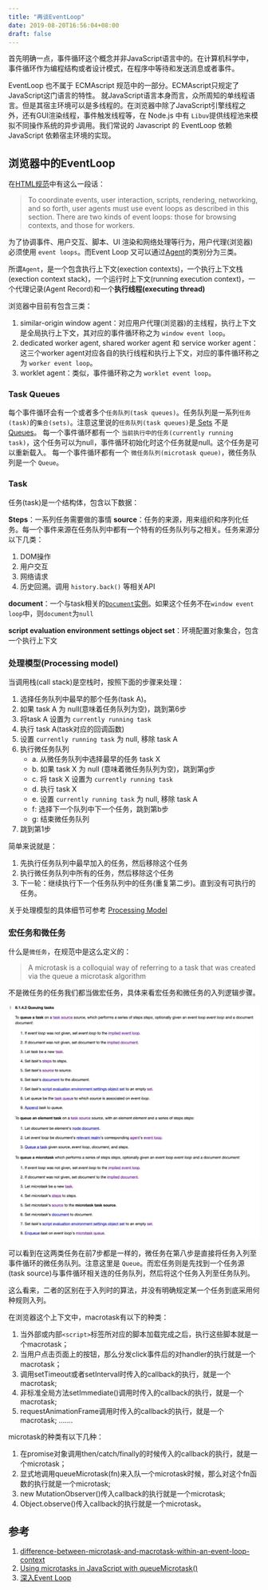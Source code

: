 ```yaml
---
title: "再谈EventLoop"
date: 2019-08-20T16:56:04+08:00
draft: false
---
```


首先明确一点，事件循环这个概念并非JavaScript语言中的。在计算机科学中，事件循环作为编程结构或者设计模式，在程序中等待和发送消息或者事件。

EventLoop 也不属于 ECMAscript 规范中的一部分。ECMAscript只规定了JavaScript这门语言的特性。
就JavaScript语言本身而言，众所周知的单线程语言。但是其宿主环境可以是多线程的。在浏览器中除了JavaScript引擎线程之外，还有GUI渲染线程，事件触发线程等，在 Node.js 中有 `Libuv`提供线程池来模拟不同操作系统的异步调用。我们常说的 Javascript 的 EventLoop 依赖 JavaScript 依赖宿主环境的实现。

## 浏览器中的EventLoop

在[HTML规范](https://html.spec.whatwg.org/multipage/webappapis.html#event-loops)中有这么一段话：

> To coordinate events, user interaction, scripts, rendering, networking, and so forth, user agents must use event loops as described in this section. There are two kinds of event loops: those for browsing contexts, and those for workers.

为了协调事件、用户交互、脚本、UI 渲染和网络处理等行为，用户代理(浏览器)必须使用 `event loops`。而Event Loop 又可以通过[Agent](https://tc39.es/ecma262/#sec-agents)的类别分为三类。

所谓`Agent`，是一个包含执行上下文(exection contexts)，一个执行上下文栈(exection context stack)，一个运行时上下文(running execution context)，一个代理记录(Agent Record)和一个**执行线程(executing thread)**

浏览器中目前有包含三类：

1. similar-origin window agent：对应用户代理(浏览器)的主线程，执行上下文是全局执行上下文，其对应的事件循环称之为 `window event loop`。
2. dedicated worker agent, shared worker agent 和 service worker agent：这三个worker agent对应各自的执行线程和执行上下文，对应的事件循环称之为 `worker event loop`。
3. worklet agent：类似，事件循环称之为 `worklet event loop`。

### Task Queues

每个事件循环会有一个或者多个`任务队列(task queues)`。任务队列是一系列`任务(task)`的`集合(sets)`。注意这里说的`任务队列(task queues)`是[ Sets](https://infra.spec.whatwg.org/#sets) 不是 [Queues](https://infra.spec.whatwg.org/#queues)。
每一个事件循环都有一个 `当前执行中的任务(currently running task)`，这个任务可以为null，事件循环初始化时这个任务就是null。这个任务是可以重新载入。
每一个事件循环都有一个 `微任务队列(microtask queue)`，微任务队列是一个 `Queue`。


### Task

任务(task)是一个结构体，包含以下数据：

**Steps**：一系列任务需要做的事情
**source**：任务的来源，用来组织和序列化任务。每一个事件来源在任务队列中都有一个特有的任务队列与之相关。任务来源分以下几类：

1. DOM操作
2. 用户交互
3. 网络请求
4. 历史回溯。调用 `history.back()` 等相关API

**document**：一个与task相关的[`Document`实例](https://html.spec.whatwg.org/multipage/dom.html#document)。如果这个任务不在`window event loop`中，则`document`为`null`

**script evaluation environment settings object set**：环境配置对象集合，包含一个执行上下文


### 处理模型(Processing model)

当调用栈(call stack)是空栈时，按照下面的步骤来处理：

1. 选择任务队列中最早的那个任务(task A)。
2. 如果 task A 为 null(意味着任务队列为空)，跳到第6步
3. 将task A 设置为 `currently running task`
4. 执行 task A(task对应的回调函数)
5. 设置 `currently running task` 为 null, 移除 task A
6. 执行微任务队列
    * a. 从微任务队列中选择最早的任务 task X
    * b. 如果 task X 为 null (意味着微任务队列为空)，跳到第g步
    * c. 将 task X 设置为 `currently running task`
    * d. 执行 task X
    * e. 设置 `currently running task` 为 null, 移除 task A
    * f: 选择下一个队列中下一个任务，跳到第b步
    * g: 结束微任务队列
7. 跳到第1步

简单来说就是：

1. 先执行任务队列中最早加入的任务，然后移除这个任务
2. 执行微任务队列中所有的任务，然后移除这个任务
3. 下一轮：继续执行下一个任务队列中的任务(重复第二步)。直到没有可执行的任务。

关于处理模型的具体细节可参考 [Processing Model](https://html.spec.whatwg.org/multipage/webappapis.html#event-loop-processing-model)

### 宏任务和微任务

什么是`微任务`，在规范中是这么定义的：

> A microtask is a colloquial way of referring to a task that was created via the queue a microtask algorithm

不是微任务的任务我们都当做宏任务，具体来看宏任务和微任务的入列逻辑步骤。

![Xnip2020-06-14_13-27-06.jpg](./images/Xnip2020-06-14_13-27-06.jpg)

可以看到在这两类任务在前7步都是一样的，微任务在第八步是直接将任务入列至事件循环的微任务队列。注意这里是 `Queue`。而宏任务则是先找到一个任务源(task source)与事件循环相关连的任务队列，然后将这个任务入列至任务队列。

这么看来，二者的区别在于入列时的算法，并没有明确规定某一个任务到底采用何种规则入列。

在浏览器这个上下文中，macrotask有以下的种类：

1. 当外部或内部`<script>`标签所对应的脚本加载完成之后，执行这些脚本就是一个macrotask；
2. 当用户点击页面上的按钮，那么分发click事件后的对handler的执行就是一个macrotask；
3. 调用setTimeout或者setInterval时传入的callback的执行，就是一个macrotask;
4. 非标准全局方法setImmediate()调用时传入的callback的执行，就是一个macrotask;
5. requestAnimationFrame调用时传入的callback的执行，就是一个macrotask;
.......

microtask的种类有以下几种：

1. 在promise对象调用then/catch/finally的时候传入的callback的执行，就是一个microtask；
2. 显式地调用queueMicrotask(fn)来入队一个microtask时候，那么对这个fn函数的执行就是一个microtask;
3. new MutationObserver()传入callback的执行就是一个microtask;
4. Object.observe()传入callback的执行就是一个microtask。


## 参考

1. [difference-between-microtask-and-macrotask-within-an-event-loop-context](https://stackoverflow.com/questions/25915634/difference-between-microtask-and-macrotask-within-an-event-loop-context#)
2. [Using microtasks in JavaScript with queueMicrotask()](https://developer.mozilla.org/en-US/docs/Web/API/HTML_DOM_API/Microtask_guide)
3. [深入Event Loop](https://my.oschina.net/u/4357381/blog/4267179)
